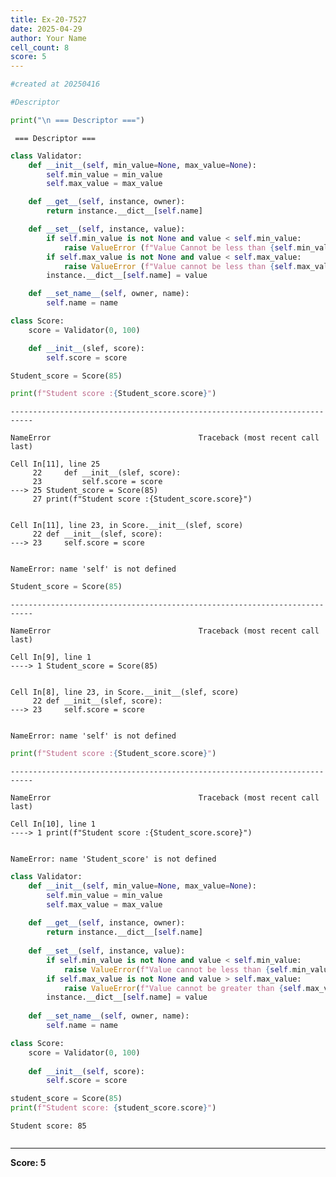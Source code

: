 ```yaml
---
title: Ex-20-7527
date: 2025-04-29
author: Your Name
cell_count: 8
score: 5
---
```


```python
#created at 20250416
```


```python
#Descriptor
```


```python
print("\n === Descriptor ===")
```

    
     === Descriptor ===



```python
class Validator:
    def __init__(self, min_value=None, max_value=None):
        self.min_value = min_value
        self.max_value = max_value

    def __get__(self, instance, owner):
        return instance.__dict__[self.name]

    def __set__(self, instance, value):
        if self.min_value is not None and value < self.min_value:
            raise ValueError (f"Value Cannot be less than {self.min_value}")
        if self.max_value is not None and value < self.max_value:
            raise ValueError (f"Value cannot be less than {self.max_value}")
        instance.__dict__[self.name] = value

    def __set_name__(self, owner, name):
        self.name = name

class Score:
    score = Validator(0, 100)

    def __init__(slef, score):
        self.score = score

Student_score = Score(85)

print(f"Student score :{Student_score.score}")
```


    ---------------------------------------------------------------------------

    NameError                                 Traceback (most recent call last)

    Cell In[11], line 25
         22     def __init__(slef, score):
         23         self.score = score
    ---> 25 Student_score = Score(85)
         27 print(f"Student score :{Student_score.score}")


    Cell In[11], line 23, in Score.__init__(slef, score)
         22 def __init__(slef, score):
    ---> 23     self.score = score


    NameError: name 'self' is not defined



```python
Student_score = Score(85)
```


    ---------------------------------------------------------------------------

    NameError                                 Traceback (most recent call last)

    Cell In[9], line 1
    ----> 1 Student_score = Score(85)


    Cell In[8], line 23, in Score.__init__(slef, score)
         22 def __init__(slef, score):
    ---> 23     self.score = score


    NameError: name 'self' is not defined



```python
print(f"Student score :{Student_score.score}")
```


    ---------------------------------------------------------------------------

    NameError                                 Traceback (most recent call last)

    Cell In[10], line 1
    ----> 1 print(f"Student score :{Student_score.score}")


    NameError: name 'Student_score' is not defined



```python
class Validator:
    def __init__(self, min_value=None, max_value=None):
        self.min_value = min_value
        self.max_value = max_value
    
    def __get__(self, instance, owner):
        return instance.__dict__[self.name]
    
    def __set__(self, instance, value):
        if self.min_value is not None and value < self.min_value:
            raise ValueError(f"Value cannot be less than {self.min_value}")
        if self.max_value is not None and value > self.max_value:
            raise ValueError(f"Value cannot be greater than {self.max_value}")
        instance.__dict__[self.name] = value
    
    def __set_name__(self, owner, name):
        self.name = name

class Score:
    score = Validator(0, 100)
    
    def __init__(self, score):
        self.score = score

student_score = Score(85)
print(f"Student score: {student_score.score}") 
```

    Student score: 85



```python

```


---
**Score: 5**